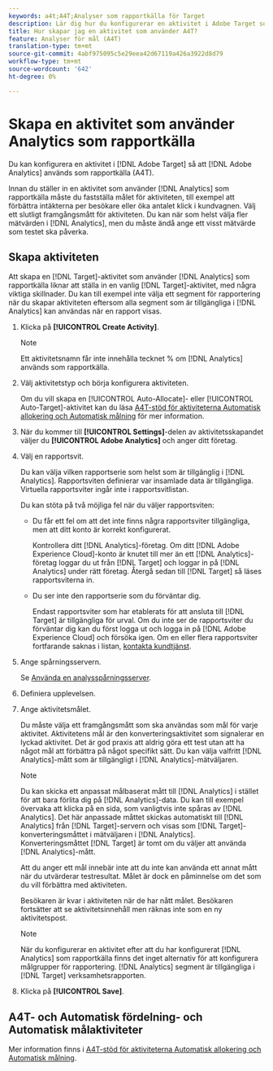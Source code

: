 ```yaml
---
keywords: a4t;A4T;Analyser som rapportkälla för Target
description: Lär dig hur du konfigurerar en aktivitet i Adobe Target som använder Adobe Analytics som rapportkälla (A4T).
title: Hur skapar jag en aktivitet som använder A4T?
feature: Analyser för mål (A4T)
translation-type: tm+mt
source-git-commit: 4abf975095c5e29eea42d67119a426a3922d8d79
workflow-type: tm+mt
source-wordcount: '642'
ht-degree: 0%

---
```



# Skapa en aktivitet som använder Analytics som rapportkälla

Du kan konfigurera en aktivitet i [!DNL Adobe Target] så att [!DNL Adobe Analytics] används som rapportkälla (A4T).

Innan du ställer in en aktivitet som använder [!DNL Analytics] som rapportkälla måste du fastställa målet för aktiviteten, till exempel att förbättra intäkterna per besökare eller öka antalet klick i kundvagnen. Välj ett slutligt framgångsmått för aktiviteten. Du kan när som helst välja fler mätvärden i [!DNL Analytics], men du måste ändå ange ett visst mätvärde som testet ska påverka.

## Skapa aktiviteten

Att skapa en [!DNL Target]-aktivitet som använder [!DNL Analytics] som rapportkälla liknar att ställa in en vanlig [!DNL Target]-aktivitet, med några viktiga skillnader. Du kan till exempel inte välja ett segment för rapportering när du skapar aktiviteten eftersom alla segment som är tillgängliga i [!DNL Analytics] kan användas när en rapport visas.

1. Klicka på **[!UICONTROL Create Activity]**.

   >[!NOTE]
   >
   >Ett aktivitetsnamn får inte innehålla tecknet % om [!DNL Analytics] används som rapportkälla.

1. Välj aktivitetstyp och börja konfigurera aktiviteten.

   Om du vill skapa en [!UICONTROL Auto-Allocate]- eller [!UICONTROL Auto-Target]-aktivitet kan du läsa [A4T-stöd för aktiviteterna Automatisk allokering och Automatisk målning](/help/c-integrating-target-with-mac/a4t/a4t-at-aa.md) för mer information.

1. När du kommer till **[!UICONTROL Settings]**-delen av aktivitetsskapandet väljer du **[!UICONTROL Adobe Analytics]** och anger ditt företag.
1. Välj en rapportsvit.

   Du kan välja vilken rapportserie som helst som är tillgänglig i [!DNL Analytics]. Rapportsviten definierar var insamlade data är tillgängliga. Virtuella rapportsviter ingår inte i rapportsvitlistan.

   Du kan stöta på två möjliga fel när du väljer rapportsviten:

   * Du får ett fel om att det inte finns några rapportsviter tillgängliga, men att ditt konto är korrekt konfigurerat.

      Kontrollera ditt [!DNL Analytics]-företag. Om ditt [!DNL Adobe Experience Cloud]-konto är knutet till mer än ett [!DNL Analytics]-företag loggar du ut från [!DNL Target] och loggar in på [!DNL Analytics] under rätt företag. Återgå sedan till [!DNL Target] så läses rapportsviterna in.

   * Du ser inte den rapportserie som du förväntar dig.

      Endast rapportsviter som har etablerats för att ansluta till [!DNL Target] är tillgängliga för urval. Om du inte ser de rapportsviter du förväntar dig kan du först logga ut och logga in på [!DNL Adobe Experience Cloud] och försöka igen.
   Om en eller flera rapportsviter fortfarande saknas i listan, [kontakta kundtjänst](/help/cmp-resources-and-contact-information.md#reference_ACA3391A00EF467B87930A450050077C).

1. Ange spårningsservern.

   Se [Använda en analysspårningsserver](/help/c-integrating-target-with-mac/a4t/analytics-tracking-server.md#task_72077BA7E93C4A65A715A18F32228823).

1. Definiera upplevelsen.
1. Ange aktivitetsmålet.

   Du måste välja ett framgångsmått som ska användas som mål för varje aktivitet. Aktivitetens mål är den konverteringsaktivitet som signalerar en lyckad aktivitet. Det är god praxis att aldrig göra ett test utan att ha något mål att förbättra på något specifikt sätt. Du kan välja valfritt [!DNL Analytics]-mått som är tillgängligt i [!DNL Analytics]-mätväljaren.

   >[!NOTE]
   >
   >Du kan skicka ett anpassat målbaserat mått till [!DNL Analytics] i stället för att bara förlita dig på [!DNL Analytics]-data. Du kan till exempel övervaka att klicka på en sida, som vanligtvis inte spåras av [!DNL Analytics]. Det här anpassade måttet skickas automatiskt till [!DNL Analytics] från [!DNL Target]-servern och visas som [!DNL Target]-konverteringsmåttet i mätväljaren i [!DNL Analytics]. Konverteringsmåttet [!DNL Target] är tomt om du väljer att använda [!DNL Analytics]-mått.

   Att du anger ett mål innebär inte att du inte kan använda ett annat mått när du utvärderar testresultat. Målet är dock en påminnelse om det som du vill förbättra med aktiviteten.

   Besökaren är kvar i aktiviteten när de har nått målet. Besökaren fortsätter att se aktivitetsinnehåll men räknas inte som en ny aktivitetspost.

   >[!NOTE]
   >
   >När du konfigurerar en aktivitet efter att du har konfigurerat [!DNL Analytics] som rapportkälla finns det inget alternativ för att konfigurera målgrupper för rapportering. [!DNL Analytics] segment är tillgängliga i  [!DNL Target] verksamhetsrapporten.

1. Klicka på **[!UICONTROL Save]**.

## A4T- och Automatisk fördelning- och Automatisk målaktiviteter

Mer information finns i [A4T-stöd för aktiviteterna Automatisk allokering och Automatisk målning](/help/c-integrating-target-with-mac/a4t/a4t-at-aa.md).